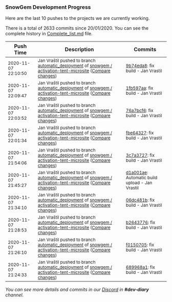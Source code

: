 
### SnowGem Development Progress

Here are the last 10 pushes to the projects we are currently working.

There is a total of 2633 commits since 20/01/2020. You can see the complete history in
 [Complete_list.md](Complete_list.md) file.

| Push Time | Description | Commits |
| --- | --- | --- |
| <sub>2020-11-07 22:10:50</sub> | <sub>Jan Vraštil pushed to branch [automatic\_deployment](https://gitlab.com/snowgem/activation-tent-microsite/commits/automatic_deployment) of [snowgem / activation\-tent\-microsite](https://gitlab.com/snowgem/activation-tent-microsite) ([Compare changes](https://gitlab.com/snowgem/activation-tent-microsite/compare/1fb597aa1b512cb1af581671d5effe3ac50b2800...9b74eda8284a49a91850563e6c84ac63f051537d))</sub> | <sub>[9b74eda8](https://gitlab.com/snowgem/activation-tent-microsite/-/commit/9b74eda8284a49a91850563e6c84ac63f051537d): fix build - Jan Vrastil</sub> |
| <sub>2020-11-07 22:09:47</sub> | <sub>Jan Vraštil pushed to branch [automatic\_deployment](https://gitlab.com/snowgem/activation-tent-microsite/commits/automatic_deployment) of [snowgem / activation\-tent\-microsite](https://gitlab.com/snowgem/activation-tent-microsite) ([Compare changes](https://gitlab.com/snowgem/activation-tent-microsite/compare/76a7bcf6c28b0e872281cbc913c58d847614489c...1fb597aa1b512cb1af581671d5effe3ac50b2800))</sub> | <sub>[1fb597aa](https://gitlab.com/snowgem/activation-tent-microsite/-/commit/1fb597aa1b512cb1af581671d5effe3ac50b2800): fix build - Jan Vrastil</sub> |
| <sub>2020-11-07 22:03:52</sub> | <sub>Jan Vraštil pushed to branch [automatic\_deployment](https://gitlab.com/snowgem/activation-tent-microsite/commits/automatic_deployment) of [snowgem / activation\-tent\-microsite](https://gitlab.com/snowgem/activation-tent-microsite) ([Compare changes](https://gitlab.com/snowgem/activation-tent-microsite/compare/fbe643270700629deee3adf2d124274b1ef92fa6...76a7bcf6c28b0e872281cbc913c58d847614489c))</sub> | <sub>[76a7bcf6](https://gitlab.com/snowgem/activation-tent-microsite/-/commit/76a7bcf6c28b0e872281cbc913c58d847614489c): fix build - Jan Vrastil</sub> |
| <sub>2020-11-07 22:01:34</sub> | <sub>Jan Vraštil pushed to branch [automatic\_deployment](https://gitlab.com/snowgem/activation-tent-microsite/commits/automatic_deployment) of [snowgem / activation\-tent\-microsite](https://gitlab.com/snowgem/activation-tent-microsite) ([Compare changes](https://gitlab.com/snowgem/activation-tent-microsite/compare/3c7a3727bc2347bd56516ab6ed951e2d42ef9759...fbe643270700629deee3adf2d124274b1ef92fa6))</sub> | <sub>[fbe64327](https://gitlab.com/snowgem/activation-tent-microsite/-/commit/fbe643270700629deee3adf2d124274b1ef92fa6): fix build - Jan Vrastil</sub> |
| <sub>2020-11-07 21:54:06</sub> | <sub>Jan Vraštil pushed to branch [automatic\_deployment](https://gitlab.com/snowgem/activation-tent-microsite/commits/automatic_deployment) of [snowgem / activation\-tent\-microsite](https://gitlab.com/snowgem/activation-tent-microsite) ([Compare changes](https://gitlab.com/snowgem/activation-tent-microsite/compare/d1a001aedb78074121b7acfdc5ea23f067571ffd...3c7a3727bc2347bd56516ab6ed951e2d42ef9759))</sub> | <sub>[3c7a3727](https://gitlab.com/snowgem/activation-tent-microsite/-/commit/3c7a3727bc2347bd56516ab6ed951e2d42ef9759): fix build - Jan Vrastil</sub> |
| <sub>2020-11-07 21:45:27</sub> | <sub>Jan Vraštil pushed to branch [automatic\_deployment](https://gitlab.com/snowgem/activation-tent-microsite/commits/automatic_deployment) of [snowgem / activation\-tent\-microsite](https://gitlab.com/snowgem/activation-tent-microsite) ([Compare changes](https://gitlab.com/snowgem/activation-tent-microsite/compare/06dc481bd1e9900e3f80039371dc2b10c5ee0e6b...d1a001aedb78074121b7acfdc5ea23f067571ffd))</sub> | <sub>[d1a001ae](https://gitlab.com/snowgem/activation-tent-microsite/-/commit/d1a001aedb78074121b7acfdc5ea23f067571ffd): Automatic build upload - Jan Vrastil</sub> |
| <sub>2020-11-07 21:34:10</sub> | <sub>Jan Vraštil pushed to branch [automatic\_deployment](https://gitlab.com/snowgem/activation-tent-microsite/commits/automatic_deployment) of [snowgem / activation\-tent\-microsite](https://gitlab.com/snowgem/activation-tent-microsite) ([Compare changes](https://gitlab.com/snowgem/activation-tent-microsite/compare/b264377641747d6b90679ea5fe26a9d422f47e78...06dc481bd1e9900e3f80039371dc2b10c5ee0e6b))</sub> | <sub>[06dc481b](https://gitlab.com/snowgem/activation-tent-microsite/-/commit/06dc481bd1e9900e3f80039371dc2b10c5ee0e6b): fix build - Jan Vrastil</sub> |
| <sub>2020-11-07 21:28:53</sub> | <sub>Jan Vraštil pushed to branch [automatic\_deployment](https://gitlab.com/snowgem/activation-tent-microsite/commits/automatic_deployment) of [snowgem / activation\-tent\-microsite](https://gitlab.com/snowgem/activation-tent-microsite) ([Compare changes](https://gitlab.com/snowgem/activation-tent-microsite/compare/f015070560c804f0f7729cbdd970e9753aa99cb1...b264377641747d6b90679ea5fe26a9d422f47e78))</sub> | <sub>[b2643776](https://gitlab.com/snowgem/activation-tent-microsite/-/commit/b264377641747d6b90679ea5fe26a9d422f47e78): fix build - Jan Vrastil</sub> |
| <sub>2020-11-07 21:26:10</sub> | <sub>Jan Vraštil pushed to branch [automatic\_deployment](https://gitlab.com/snowgem/activation-tent-microsite/commits/automatic_deployment) of [snowgem / activation\-tent\-microsite](https://gitlab.com/snowgem/activation-tent-microsite) ([Compare changes](https://gitlab.com/snowgem/activation-tent-microsite/compare/689968a121c4fb3d7cc6041d3fd3b3868f2d6dd1...f015070560c804f0f7729cbdd970e9753aa99cb1))</sub> | <sub>[f0150705](https://gitlab.com/snowgem/activation-tent-microsite/-/commit/f015070560c804f0f7729cbdd970e9753aa99cb1): fix build - Jan Vrastil</sub> |
| <sub>2020-11-07 21:24:33</sub> | <sub>Jan Vraštil pushed to branch [automatic\_deployment](https://gitlab.com/snowgem/activation-tent-microsite/commits/automatic_deployment) of [snowgem / activation\-tent\-microsite](https://gitlab.com/snowgem/activation-tent-microsite) ([Compare changes](https://gitlab.com/snowgem/activation-tent-microsite/compare/55dafb98d4b09c3dd91851521afe6626802512b6...689968a121c4fb3d7cc6041d3fd3b3868f2d6dd1))</sub> | <sub>[689968a1](https://gitlab.com/snowgem/activation-tent-microsite/-/commit/689968a121c4fb3d7cc6041d3fd3b3868f2d6dd1): fix build - Jan Vrastil</sub> |

_You can see more details and commits in our [Discord](https://discord.gg/zumGnbg) in **#dev-diary** channel._
